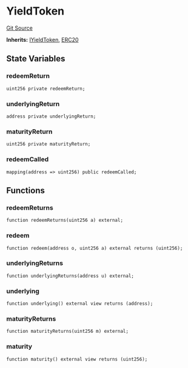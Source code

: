 # YieldToken
[Git Source](https://github.com/Swivel-Finance/illuminate/blob/756f41d3de7041d0b83523598284cee2b14c535e/src/mocks/YieldToken.sol)

**Inherits:**
[IYieldToken](/src/interfaces/IYieldToken.sol/contract.IYieldToken.md), [ERC20](/src/mocks/ERC20.sol/contract.ERC20.md)


## State Variables
### redeemReturn

```solidity
uint256 private redeemReturn;
```


### underlyingReturn

```solidity
address private underlyingReturn;
```


### maturityReturn

```solidity
uint256 private maturityReturn;
```


### redeemCalled

```solidity
mapping(address => uint256) public redeemCalled;
```


## Functions
### redeemReturns


```solidity
function redeemReturns(uint256 a) external;
```

### redeem


```solidity
function redeem(address o, uint256 a) external returns (uint256);
```

### underlyingReturns


```solidity
function underlyingReturns(address u) external;
```

### underlying


```solidity
function underlying() external view returns (address);
```

### maturityReturns


```solidity
function maturityReturns(uint256 m) external;
```

### maturity


```solidity
function maturity() external view returns (uint256);
```

